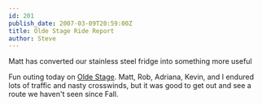 ```yaml
---
id: 201
publish_date: 2007-03-09T20:59:00Z
title: Olde Stage Ride Report
author: Steve
---
```

  
Matt has converted our stainless steel fridge into something more useful

Fun outing today on [Olde Stage](http://maps.google.com/maps?f=d&source=s_d&saddr=Pleasant+St+%26+Macky+Dr,+Boulder,+CO+80302&daddr=university+%26+9th+to:9th+%26+mapleton+to:9th+and+balsam+to:9th+St+%26+Hawthorn+Ave,+Boulder,+Colorado+80304+to:lee+hill+dr+and+olde+stage+rd+to:40.133741,-105.284729+to:N+Foothills+Hwy+%26+28th+St,+Boulder,+Colorado+80304+to:Macky+Dr+%26+Pleasant+St,+Boulder,+CO+80302&geocode=Fe5-YgIdqq25-SkxtcjUM-xrhzHljgX3FHMQWg%3BFfaCYgIdroa5-SknXg41O-xrhzFetsAZICLvEQ%3BFfGpYgId5Hq5-Sk1vO0cnu5rhzHaq2RRdjnNYw%3BFWHCYgIdQni5-Sk7_W0Ume5rhzEtIBZuBN7oIA%3BFariYgIdDHi5-SmFWpaelu5rhzFnUbwX1JWj2A%3BFcdjYwIdfDi5-SkzXpH9L-9rhzEH6c92Ac81Yg%3B%3BFaBZYwIdpoa5-SmvDjBlHO9rhzET9TUCg7wWSQ%3BFe5-YgIdqq25-SkxtcjUM-xrhzHljgX3FHMQWg&hl=en&mra=pe&mrcr=6,7&mrsp=6&sz=12&sll=40.0673,-105.208511&sspn=0.22622,0.270538&ie=UTF8&z=12). Matt, Rob, Adriana, Kevin, and I endured lots of traffic and nasty crosswinds, but it was good to get out and see a route we haven't seen since Fall.